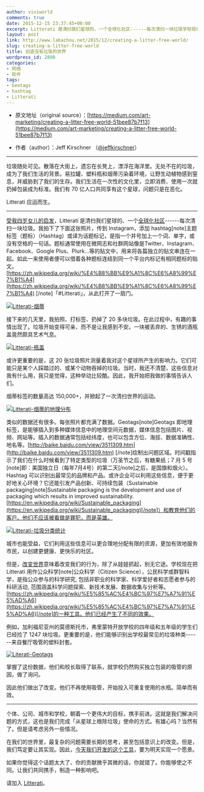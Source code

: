```yaml
---
author: viviworld
comments: true
date: 2015-12-15 23:37:45+00:00
excerpt: Litterati 是清扫我们星球的、一个全球化社区------每次清扫一块垃圾学校现在把 Litterati 用作公众科学的一种工具。
layout: post
link: http://www.labazhou.net/2015/12/creating-a-litter-free-world/
slug: creating-a-litter-free-world
title: 创造没有垃圾的世界
wordpress_id: 2890
categories:
- 网络
- 软件
tags:
- Geotags
- hashtag
- Litterati
---
```



	
  * 原文地址（original source）：[https://medium.com/art-marketing/creating-a-litter-free-world-51bee87b7f13](https://medium.com/art-marketing/creating-a-litter-free-world-51bee87b7f13)

	
  * 作者（author）：Jeff Kirschner （[‏@jeffkirschner](https://twitter.com/jeffkirschner)）





* * *



垃圾随处可见。散落在大街上，遗忘在长凳上，漂浮在海洋里。无处不在的垃圾，成为了我们生活的背景。易拉罐、塑料瓶和烟蒂污染着环境，让野生动植物感到窒息，并威胁到了我们的生存。我们生活在一次性的文化里，立即消费、使用一次就扔掉包装成为标准。我们有 70 亿人口共同享有这个星球，问题只是在恶化。

Litterati 应运而生。



* * *



[受我四岁女儿的启发](https://medium.com/@jeffkirschner/why-i-started-litterati-792d86d0dcc)，Litterati 是清扫我们星球的、一个[全球化社区](http://www.litterati.org/)------每次清扫一块垃圾。我拍下了下面这张照片，传到 Instagram，添加 hashtag[note]主题标签（题标）（Hashtag）或译为话题标记，是指一个井号加上一个词、单字，或没有空格的一句话。题标通常使用在微网志和社群网站像是Twitter、Instagram、Facebook、Google Plus、Plurk...等的贴文中，用来将各篇独立的贴文串连在一起。如此一来使用者便可以借着各种题标连结到同一个平台内标记有相同题标的贴文。 [https://zh.wikipedia.org/wiki/%E4%B8%BB%E9%A1%8C%E6%A8%99%E7%B1%A4](https://zh.wikipedia.org/wiki/%E4%B8%BB%E9%A1%8C%E6%A8%99%E7%B1%A4) [/note]「#Litterati」，从此打开了一扇门。

[![Litterati-烟蒂](http://www.labazhou.net/wp-content/uploads/2015/12/1-aeIenQJJ_vt1OdvaGe9Y8A-600x600.jpeg)](http://www.labazhou.net/wp-content/uploads/2015/12/1-aeIenQJJ_vt1OdvaGe9Y8A.jpeg)

接下来的几天里，我拍照、打标签、扔掉了 20 多块垃圾。在此过程中，有趣的事情出现了。垃圾开始变得可亲、而不是让我感到不安。一块被丢弃的、生锈的酒瓶盖竟然颇具艺术气息。

[![Litterati-瓶盖](http://www.labazhou.net/wp-content/uploads/2015/12/1-BjJ-pZk6IhUseLrWO3ONpA-600x600.jpeg)](http://www.labazhou.net/wp-content/uploads/2015/12/1-BjJ-pZk6IhUseLrWO3ONpA.jpeg)

或许更重要的是，这 20 张垃圾照片测量着我对这个星球所产生的影响力。它们可能只是某个人踩踏过的、或某个动物吞掉的垃圾。当时，我还不清楚，这些信息对我有什么用，我只是觉得，这种举动比较酷。因此，我开始把我做的事情告诉人们。

烟蒂标签的数量高达 150,000+，并掀起了一次清扫世界的运动。

[![Litterati-烟蒂的地理分布](http://www.labazhou.net/wp-content/uploads/2015/12/1-YnkK-y8WB3LsAQM4LwlYzA-600x304.png)](http://www.labazhou.net/wp-content/uploads/2015/12/1-YnkK-y8WB3LsAQM4LwlYzA.png)

类似的数据还有很多。每张照片都充满了数据。Geotags[note]Geotags 即地理标签，是能够插入到多种媒体信息中的地理空间元数据，媒体信息包括图片、视频、网站等。插入的数据通常包括经纬度，也可以包含方位、海拔、数据准确性、地名等。[http://baike.baidu.com/view/3511309.htm](http://baike.baidu.com/view/3511309.htm) [/note]绘制出问题区域。时间戳指示了我们在什么时候看到了特定类型的垃圾（万圣节之后，有糖果纸；7 月 5 号[note]即：美国独立日（每年7月4号）的第二天[/note]之后，是国旗和烟火）。Hashtag 可以识别出最常见的品牌和产品。或许企业可以利用这些信息，便于更好地关心环境？它还能引发产品创新、可持续包装（Sustainable packaging[note]Sustainable packaging is the development and use of packaging which results in improved sustainability. [https://en.wikipedia.org/wiki/Sustainable_packaging](https://en.wikipedia.org/wiki/Sustainable_packaging)[/note]）和教育他们的客户。他们不应该被看做是罪犯，而是英雄。

[![Litterati-垃圾分类统计](http://www.labazhou.net/wp-content/uploads/2015/12/1-zluAFUIGUNJb1z_nlJhPUw.png)](http://www.labazhou.net/wp-content/uploads/2015/12/1-zluAFUIGUNJb1z_nlJhPUw.png)

城市也能受益，它们利用这些信息可以更合理地分配有限的资源，更加有效地服务市民，以创建更健康、更快乐的社区。

但是，[改变世界](http://www.labazhou.net/2014/04/please-dont-change-the-world/)意味着改变我们的行为，除了从娃娃抓起，别无它途。学校现在把 Litterati 用作公众科学[note]公众科学（Citizen Science），公民科学或群智科学，是指公众参与的科学研究, 包括非职业的科学家、科学爱好者和志愿者参与的科研活动, 范围涵盖科学问题探索、新技术发展、数据收集与分析等。[https://zh.wikipedia.org/wiki/%E5%85%AC%E4%BC%97%E7%A7%91%E5%AD%A6](https://zh.wikipedia.org/wiki/%E5%85%AC%E4%BC%97%E7%A7%91%E5%AD%A6)[/note]的一种工具。他们已经产生了不同的效果。

例如，加利福尼亚州的莫德斯托市，弗里蒙特开放学校的四年级和五年级的学生们已经捡了 1247 块垃圾。更重要的是，他们能够识别出学校最常见的垃圾种类------来自餐厅吸管的塑料封套。

[![Literati-Geotags](http://www.labazhou.net/wp-content/uploads/2015/12/1-LHHpZgfr8656DniSIq0nug.png)](http://www.labazhou.net/wp-content/uploads/2015/12/1-LHHpZgfr8656DniSIq0nug.png)

掌握了这份数据，他们和校长取得了联系，就学校仍然购买独立包装的吸管的原因，做了询问。

因此他们做出了改变。他们不再使用吸管，开始投入可重复使用的水瓶。简单而有效。



* * *



个体、公司、城市和学校，朝着一个更伟大的目标，携手前进。这就是我们解决问题的方式，这也是我们完成「从星球上根除垃圾」使命的方式。有雄心吗？当然有了。但是请考虑另外一些情况。

在我们的世界里，最复杂的问题需要长期的思考，甚至包括意识上的改变。但是，我们笃定要让其实现。因此，[今天我们开发的这个工具](https://itunes.apple.com/us/app/litterati/id982782776?ls=1&mt=8)，要为明天实现一个愿景。

如果你觉得这个话题太大了、你的贡献微乎其微的话，你就错了。你能够使之不同。让我们共同携手，制造一种影响吧。

请加入 [Litterati](http://www.litterati.org/)。
